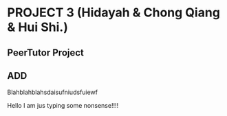 
# PROJECT 3 (Hidayah & Chong Qiang & Hui Shi.)

## PeerTutor Project


## ADD
Blahblahblahsdaisufniudsfuiewf


Hello I am jus typing some nonsense!!!!
